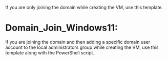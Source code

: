 If you are only joining the domain while creating the VM, use this template.
  # Domain_Join_Windows11: 

If you are joining the domain and then adding a specific domain user account to the local administrators group while creating the VM, use this template along with the PowerShell script.


